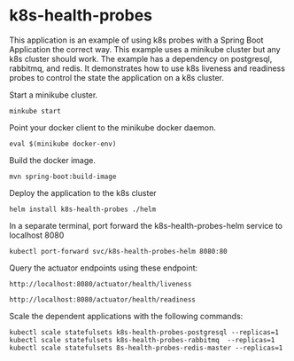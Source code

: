 # k8s-health-probes
This application is an example of using k8s probes with a Spring Boot Application the correct way.  This example uses a minikube cluster but any k8s cluster should work.  The example has a dependency on postgresql, rabbitmq, and redis.  It demonstrates how to use k8s liveness and readiness probes to control the state the application on a k8s cluster.

Start a minikube cluster.
```
minkube start
```

Point your docker client to the minikube docker daemon.
```
eval $(minikube docker-env)
```

Build the docker image.
```
mvn spring-boot:build-image
```

Deploy the application to the k8s cluster
```
helm install k8s-health-probes ./helm
```

In a separate terminal, port forward the k8s-health-probes-helm service to localhost 8080
```
kubectl port-forward svc/k8s-health-probes-helm 8080:80
```

Query the actuator endpoints using these endpoint:
```
http://localhost:8080/actuator/health/liveness

http://localhost:8080/actuator/health/readiness
```

Scale the dependent applications with the following commands:
```
kubectl scale statefulsets k8s-health-probes-postgresql --replicas=1
kubectl scale statefulsets k8s-health-probes-rabbitmq  --replicas=1
kubectl scale statefulsets 8s-health-probes-redis-master --replicas=1
```